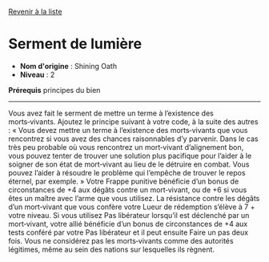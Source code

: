 [Revenir à la liste](..)

# Serment de lumière

 * **Nom d'origine** : Shining Oath
 * **Niveau** : 2


<p><strong>Prérequis</strong> principes du bien</p>
<hr>
<p>Vous avez fait le serment de mettre un terme à l’existence des morts‑vivants. Ajoutez le principe suivant à votre code, à la suite des autres : « Vous devez mettre un terme à l’existence des morts‑vivants que vous rencontrez si vous avez des chances raisonnables d’y parvenir. Dans le cas très peu probable où vous rencontrez un mort‑vivant d’alignement bon, vous pouvez tenter de trouver une solution plus pacifique pour l’aider à le soigner de son état de mort‑vivant au lieu de le détruire en combat. Vous pouvez l’aider à résoudre le problème qui l’empêche de trouver le repos éternel, par exemple. » Votre Frappe punitive bénéficie d’un bonus de circonstances de +4 aux dégâts contre un mort‑vivant, ou de +6 si vous êtes un maître avec l’arme que vous utilisez. La résistance contre les dégâts d’un mort‑vivant que vous confère votre Lueur de rédemption s’élève à 7 + votre niveau. Si vous utilisez Pas libérateur lorsqu’il est déclenché par un mort‑vivant, votre allié bénéficie d’un bonus de circonstances de +4 aux tests conféré par votre Pas libérateur et il peut ensuite Faire un pas deux fois. Vous ne considérez pas les morts‑vivants comme des autorités légitimes, même au sein des nations sur lesquelles ils règnent.</p>